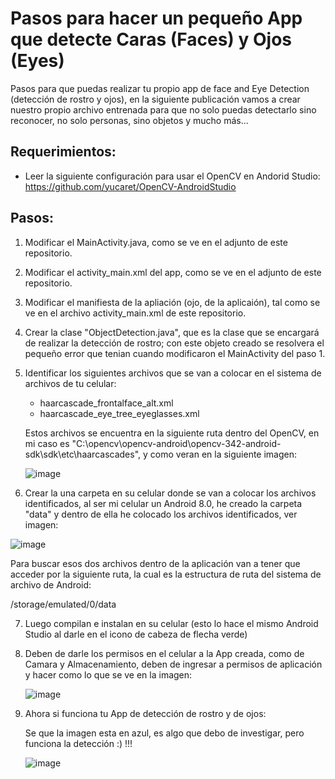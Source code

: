 # Pasos para hacer un pequeño App que detecte Caras (Faces) y Ojos (Eyes)

Pasos para que puedas realizar tu propio app de face and Eye Detection (detección de rostro y ojos), en la siguiente publicación vamos a crear nuestro propio archivo entrenada para que no solo puedas detectarlo sino reconocer, no solo personas, sino objetos y mucho más...

## Requerimientos:

- Leer la siguiente configuración para usar el OpenCV en Andorid Studio:
  https://github.com/yucaret/OpenCV-AndroidStudio
  
## Pasos:

1) Modificar el MainActivity.java, como se ve en el adjunto de este repositorio.

2) Modificar el activity_main.xml del app, como se ve en el adjunto de este repositorio.

3) Modificar el manifiesta de la apliación (ojo, de la aplicaión), tal como se ve en el archivo activity_main.xml de este repositorio.

4) Crear la clase "ObjectDetection.java", que es la clase que se encargará de realizar la detección de rostro; con este objeto creado se resolvera el pequeño error que tenian cuando modificaron el MainActivity del paso 1.

5) Identificar los siguientes archivos que se van a colocar en el sistema de archivos de tu celular:
   
   - haarcascade_frontalface_alt.xml
   - haarcascade_eye_tree_eyeglasses.xml
   
   Estos archivos se encuentra en la siguiente ruta dentro del OpenCV, en mi caso es "C:\opencv\opencv-android\opencv-342-android-sdk\sdk\etc\haarcascades", y como veran en la siguiente imagen:
   
   ![image](https://user-images.githubusercontent.com/31372472/49700410-247e3e00-fbac-11e8-9c47-253cf907a303.png)
   
6) Crear la una carpeta en su celular donde se van a colocar los archivos identificados, al ser mi celular un Android 8.0, he creado la carpeta "data" y dentro de ella he colocado los archivos identificados, ver imagen:

  ![image](https://user-images.githubusercontent.com/31372472/49700532-dff3a200-fbad-11e8-9670-4fa813e769e5.png)
  
   Para buscar esos dos archivos dentro de la aplicación van a tener que acceder por la siguiente ruta, la cual es la estructura de ruta del sistema de archivo de Android:
  
   /storage/emulated/0/data

7) Luego compilan e instalan en su celular (esto lo hace el mismo Android Studio al darle en el icono de cabeza de flecha verde)

8) Deben de darle los permisos en el celular a la App creada, como de Camara y Almacenamiento, deben de ingresar a permisos de aplicación y hacer como lo que se ve en la imagen:

   ![image](https://user-images.githubusercontent.com/31372472/49700681-0ca8b900-fbb0-11e8-8e45-1ae6a287f058.png)
   
9) Ahora si funciona tu App de detección de rostro y de ojos:

   Se que la imagen esta en azul, es algo que debo de investigar, pero funciona la detección :) !!!
   
   ![image](https://user-images.githubusercontent.com/31372472/49700781-4a5a1180-fbb1-11e8-9f3f-48e2b73e19b8.png)
